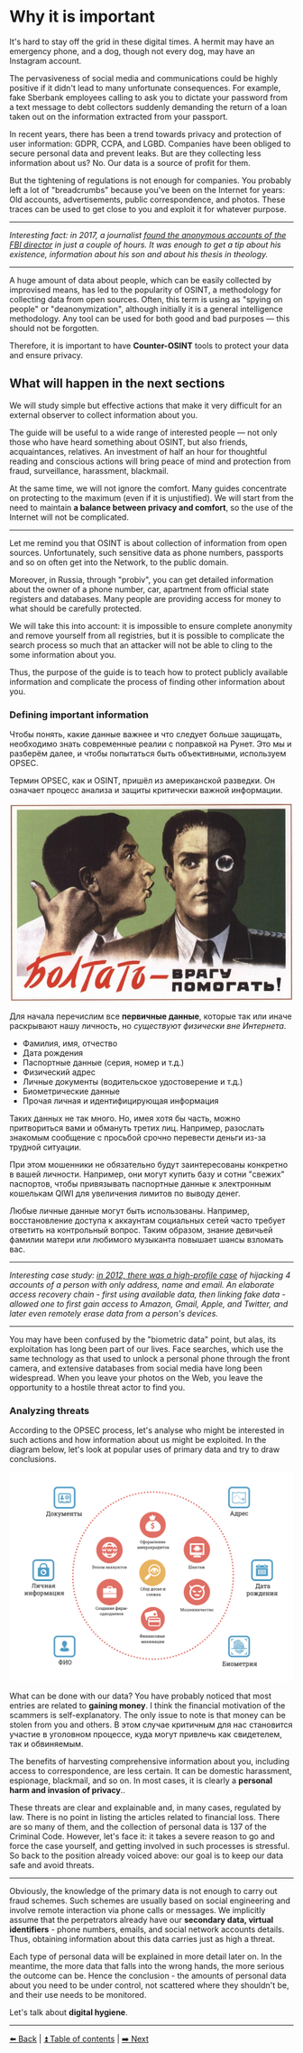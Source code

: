 # Why it is important

It's hard to stay off the grid in these digital times. A hermit may have an emergency phone, and a dog, though not every dog, may have an Instagram account.

The pervasiveness of social media and communications could be highly positive if it didn't lead to many unfortunate consequences. For example, fake Sberbank employees calling to ask you to dictate your password from a text message to debt collectors suddenly demanding the return of a loan taken out on the information extracted from your passport.

In recent years, there has been a trend towards privacy and protection of user information: GDPR, CCPA, and LGBD. Companies have been obliged to secure personal data and prevent leaks. But are they collecting less information about us? No. Our data is a source of profit for them.

But the tightening of regulations is not enough for companies. You probably left a lot of "breadcrumbs" because you've been on the Internet for years: Old accounts, advertisements, public correspondence, and photos. These traces can be used to get close to you and exploit it for whatever purpose.

---

*Interesting fact: in 2017, a journalist [found the anonymous accounts of the FBI director](https://gizmodo.com/this-is-almost-certainly-james-comey-s-twitter-account-1793843641) in just a couple of hours. It was enough to get a tip about his existence, information about his son and about his thesis in theology.*

---

A huge amount of data about people, which can be easily collected by improvised means, has led to the popularity of OSINT, a methodology for collecting data from open sources. Often, this term is using as "spying on people" or "deanonymization", although initially it is a general intelligence methodology. Any tool can be used for both good and bad purposes — this should not be forgotten.


Therefore, it is important to have **Counter-OSINT** tools to protect your data and ensure privacy.

## What will happen in the next sections

We will study simple but effective actions that make it very difficult for an external observer to collect information about you.

The guide will be useful to a wide range of interested people — not only those who have heard something about OSINT, but also friends, acquaintances, relatives. An investment of half an hour for thoughtful reading and conscious actions will bring peace of mind and protection from fraud, surveillance, harassment, blackmail.

At the same time, we will not ignore the comfort. Many guides concentrate on protecting to the maximum (even if it is unjustified). We will start from the need to maintain **a balance between privacy and comfort**, so the use of the Internet will not be complicated.

---

Let me remind you that OSINT is about collection of information from open sources. Unfortunately, such sensitive data as phone numbers, passports and so on often get into the Network, to the public domain.

Moreover, in Russia, through "probiv", you can get detailed information about the owner of a phone number, car, apartment from official state registers and databases. Many people are providing access for money to what should be carefully protected.

We will take this into account: it is impossible to ensure complete anonymity and remove yourself from all registries, but it is possible to complicate the search process so much that an attacker will not be able to cling to the some information about you.

Thus, the purpose of the guide is to teach how to protect publicly available information and complicate the process of finding other information about you.

### Defining important information

Чтобы понять, какие данные важнее и что следует больше защищать, необходимо знать современные реалии с поправкой на Рунет. Это мы и разберём далее, и чтобы попытаться быть объективными, используем OPSEC.

Термин OPSEC, как и OSINT, пришёл из американской разведки. Он означает процесс анализа и защиты критически важной информации.

![Болтать - врагу помогать!](../img/37ddd605b06fdfb1793be.png)

Для начала перечислим все **первичные данные**, которые так или иначе раскрывают нашу личность, но *существуют физически вне Интернета*. 

- Фамилия, имя, отчество
- Дата рождения
- Паспортные данные (серия, номер и т.д.)
- Физический адрес
- Личные документы (водительское удостоверение и т.д.)
- Биометрические данные
- Прочая личная и идентифицирующая информация

Таких данных не так много. Но, имея хотя бы часть, можно притвориться вами и обмануть третих лиц. Например, разослать знакомым сообщение с просьбой срочно перевести деньги из-за трудной ситуации.

При этом мошенники не обязательно будут заинтересованы конкретно в вашей личности. Например, они могут купить базу и сотни "свежих" паспортов, чтобы привязывать паспортные данные к электронным кошелькам QIWI для увеличения лимитов по выводу денег.

Любые личные данные могут быть использованы. Например, восстановление доступа к аккаунтам социальных сетей часто требует ответить на контрольный вопрос. Таким образом, знание девичьей фамилии матери или любимого музыканта повышает шансы взломать вас.

---

*Interesting case study: [in 2012, there was a high-profile case](https://habr.com/ru/post/149179/) of hijacking 4 accounts of a person with only address, name and email. An elaborate access recovery chain - first using available data, then linking fake data - allowed one to first gain access to Amazon, Gmail, Apple, and Twitter, and later even remotely erase data from a person's devices.*

---

You may have been confused by the "biometric data" point, but alas, its exploitation has long been part of our lives. Face searches, which use the same technology as that used to unlock a personal phone through the front camera, and extensive databases from social media have long been widespread. When you leave your photos on the Web, you leave the opportunity to a hostile threat actor to find you.

### Analyzing threats

According to the OPSEC process, let's analyse who might be interested in such actions and how information about us might be exploited. In the diagram below, let's look at popular uses of primary data and try to draw conclusions. 

![What can be done with our data?](../img/0869d0a1e60173af48378.png)

What can be done with our data?
You have probably noticed that most entries are related to **gaining money**. I think the financial motivation of the scammers is self-explanatory. The only issue to note is that money can be stolen from you and others. В этом случае критичным для нас становится участие в уголовном процессе, куда могут привлечь как свидетелем, так и обвиняемым. 

The benefits of harvesting comprehensive information about you, including access to correspondence, are less certain. It can be domestic harassment, espionage, blackmail, and so on. In most cases, it is clearly a **personal harm and invasion of privacy**..

These threats are clear and explainable and, in many cases, regulated by law. There is no point in listing the articles related to financial loss. There are so many of them, and the collection of personal data is 137 of the Criminal Code. However, let's face it: it takes a severe reason to go and force the case yourself, and getting involved in such processes is stressful. So back to the position already voiced above: our goal is to keep our data safe and avoid threats.

---
Obviously, the knowledge of the primary data is not enough to carry out fraud schemes. Such schemes are usually based on social engineering and involve remote interaction via phone calls or messages. We implicitly assume that the perpetrators already have our **secondary data, virtual identifiers** - phone numbers, emails, and social network accounts details. Thus, obtaining information about this data carries just as high a threat.

Each type of personal data will be explained in more detail later on. In the meantime, the more data that falls into the wrong hands, the more serious the outcome can be. Hence the conclusion - the amounts of personal data about you need to be under control, not scattered where they shouldn't be, and their use needs to be monitored.

Let's talk about **digital hygiene**.

---

[⬅️ Back](./intro.md) | [⏫ Table of contents](../README.md) | [➡️ Next](./hygiene.md)

